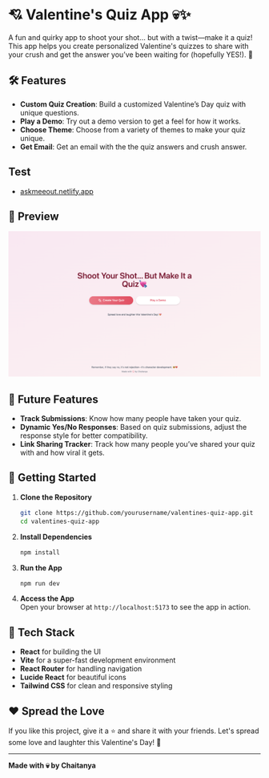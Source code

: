 
# 💘 Valentine's Quiz App 💀✨  
A fun and quirky app to shoot your shot… but with a twist—make it a quiz! This app helps you create personalized Valentine's quizzes to share with your crush and get the answer you’ve been waiting for (hopefully YES!). 🎯  

## 🛠 Features  
- **Custom Quiz Creation**: Build a customized Valentine’s Day quiz with unique questions.  
- **Play a Demo**: Try out a demo version to get a feel for how it works.  
- **Choose Theme**: Choose from a variety of themes to make your quiz unique.
- **Get Email**: Get an email with the the quiz answers and crush answer.

## Test
- [askmeeout.netlify.app](https://askmeeout.netlify.app/)

## 👀 Preview  
![App Preview](./public/landingPage.png)  

## 🔮 Future Features  
- **Track Submissions**: Know how many people have taken your quiz.  
- **Dynamic Yes/No Responses**: Based on quiz submissions, adjust the response style for better compatibility.  
- **Link Sharing Tracker**: Track how many people you’ve shared your quiz with and how viral it gets.  

## 🚀 Getting Started  

1. **Clone the Repository**  
   ```bash
   git clone https://github.com/yourusername/valentines-quiz-app.git
   cd valentines-quiz-app
   ```  

2. **Install Dependencies**  
   ```bash
   npm install
   ```  

3. **Run the App**  
   ```bash
   npm run dev
   ```  

4. **Access the App**  
   Open your browser at `http://localhost:5173` to see the app in action.  

## 🎨 Tech Stack  
- **React** for building the UI  
- **Vite** for a super-fast development environment  
- **React Router** for handling navigation  
- **Lucide React** for beautiful icons  
- **Tailwind CSS** for clean and responsive styling  



## ❤️ Spread the Love  
If you like this project, give it a ⭐ and share it with your friends. Let's spread some love and laughter this Valentine's Day! 💝  

---

**Made with 💀 by Chaitanya**  
